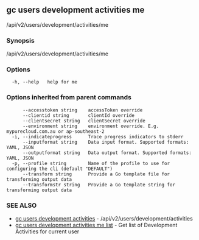 ## gc users development activities me

/api/v2/users/development/activities/me

### Synopsis

/api/v2/users/development/activities/me

### Options

```
  -h, --help   help for me
```

### Options inherited from parent commands

```
      --accesstoken string    accessToken override
      --clientid string       clientId override
      --clientsecret string   clientSecret override
      --environment string    environment override. E.g. mypurecloud.com.au or ap-southeast-2
  -i, --indicateprogress      Trace progress indicators to stderr
      --inputformat string    Data input format. Supported formats: YAML, JSON
      --outputformat string   Data output format. Supported formats: YAML, JSON
  -p, --profile string        Name of the profile to use for configuring the cli (default "DEFAULT")
      --transform string      Provide a Go template file for transforming output data
      --transformstr string   Provide a Go template string for transforming output data
```

### SEE ALSO

* [gc users development activities](gc_users_development_activities.html)	 - /api/v2/users/development/activities
* [gc users development activities me list](gc_users_development_activities_me_list.html)	 - Get list of Development Activities for current user


